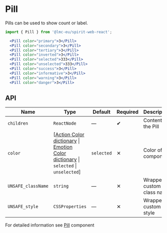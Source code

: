 # Pill

Pills can be used to show count or label.

```jsx
import { Pill } from '@lmc-eu/spirit-web-react';
```

```jsx
  <Pill color="primary">3</Pill>
  <Pill color="secondary">3</Pill>
  <Pill color="tertiary">3</Pill>
  <Pill color="inverted">3</Pill>
  <Pill color="selected">333</Pill>
  <Pill color="unselected">333</Pill>
  <Pill color="success">3</Pill>
  <Pill color="informative">3</Pill>
  <Pill color="warning">3</Pill>
  <Pill color="danger">3</Pill>
```

## API

| Name               | Type                                                                                                                        | Default    | Required | Description               |
| ------------------ | --------------------------------------------------------------------------------------------------------------------------- | ---------- | -------- | ------------------------- |
| `children`         | `ReactNode`                                                                                                                 | —          | ✔        | Content of the Pill       |
| `color`            | [[Action Color dictionary][dictionary-color] \| [Emotion Color dictionary][dictionary-color] \| `selected` \| `unselected`] | `selected` | ✕        | Color of the component    |
| `UNSAFE_className` | `string`                                                                                                                    | —          | ✕        | Wrapper custom class name |
| `UNSAFE_style`     | `CSSProperties`                                                                                                             | —          | ✕        | Wrapper custom style      |

For detailed information see [Pill](https://github.com/lmc-eu/spirit-design-system/blob/main/packages/web/src/scss/components/Pill/README.md) component

[dictionary-color]: https://github.com/lmc-eu/spirit-design-system/tree/main/docs/DICTIONARIES.md#color
